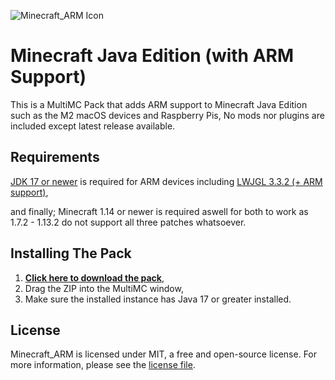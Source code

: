 ![Minecraft_ARM Icon](https://i.imgur.com/BkiofZK.png)
# Minecraft Java Edition (with ARM Support)

This is a MultiMC Pack that adds ARM support to Minecraft Java Edition such as the M2 macOS devices and Raspberry Pis, No mods nor plugins are included except latest release available.

## Requirements
[JDK 17 or newer](https://bell-sw.com/pages/downloads) is required for ARM devices including [LWJGL 3.3.2 (+ ARM support)](https://github.com/Kichura/Minecraft_ARM/raw/stable/patches/org.lwjgl3.json),

and finally; Minecraft 1.14 or newer is required aswell for both to work as 1.7.2 - 1.13.2 do not support all three patches whatsoever.

## Installing The Pack

1. [**Click here to download the pack**](https://github.com/Kichura/Minecraft_ARM/archive/refs/heads/stable.zip),
2. Drag the ZIP into the MultiMC window,
3. Make sure the installed instance has Java 17 or greater installed.

## License

Minecraft_ARM is licensed under MIT, a free and open-source license. For more information, please see the [license file](https://github.com/Kichura/Minecraft_ARM/blob/stable/LICENSE).
